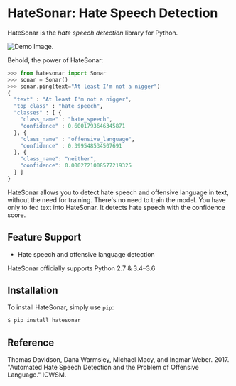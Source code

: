 # HateSonar: Hate Speech Detection
HateSonar is the *hate speech detection* library for Python.

![Demo Image.](https://www.pakutaso.com/shared/img/thumb/doiteneko171027_TP_V.jpg)

<!--
https://www.pakutaso.com/20171036300post-13829.html
-->

Behold, the power of HateSonar:

```python
>>> from hatesonar import Sonar
>>> sonar = Sonar()
>>> sonar.ping(text="At least I'm not a nigger")
{
  "text" : "At least I'm not a nigger",
  "top_class" : "hate_speech",
  "classes" : [ {
    "class_name" : "hate_speech",
    "confidence" : 0.6001793646345871
  }, {
    "class_name" : "offensive_language",
    "confidence" : 0.399548534507691
  }, {
    "class_name": "neither",
    "confidence": 0.0002721008577219325
  } ]
}
```

HateSonar allows you to detect hate speech and offensive language in text, without the need for training. There's no need to train the model. You have only to fed text into HateSonar. It detects hate speech with the confidence score.

## Feature Support
* Hate speech and offensive language detection

HateSonar officially supports Python 2.7 & 3.4–3.6

## Installation
To install HateSonar, simply use `pip`:

```bash
$ pip install hatesonar
```

<!--
## How to Contribute
1. Check for open issues or open a fresh issue to start a discussion around a feature idea or a bug. There is a Contributor Friendly tag for issues that should be ideal for people who are not very familiar with the codebase yet.
2. Fork the repository on GitHub to start making your changes to the master branch (or branch off of it).
3. Write a test which shows that the bug was fixed or that the feature works as expected.
4. Send a pull request and bug the maintainer until it gets merged and published. :) Make sure to add yourself to AUTHORS.
-->

## Reference
Thomas Davidson, Dana Warmsley, Michael Macy, and Ingmar Weber. 2017. "Automated Hate Speech Detection and the Problem of Offensive Language." ICWSM. 
